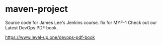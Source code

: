 # maven-project
Source code for James Lee's Jenkins course.
fix for MYF-1
Check out our Latest DevOps PDF book.

https://www.level-up.one/devops-pdf-book
